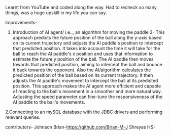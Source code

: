 Learnt from YouTube and coded along the way.
Had to recheck so many things, was a huge upskill in my life you can say.

Improvements-

1. Introduction of AI agent/ i.e.., an algorithm for moving the paddle 2-
This approach predicts the future position of the ball along the y-axis based on its current trajectory and adjusts the AI paddle's position to intercept that predicted position. It takes into account the time it will take for the ball to reach the AI paddle's x position and uses that information to estimate the future y position of the ball. The AI paddle then moves towards that predicted position, aiming to intercept the ball and bounce it back towards the opponent.
Also the AI/algorithm calculates the predicted position of the ball based on its current trajectory. It then adjusts the AI paddle's movement to intercept the ball at its predicted position. This approach makes the AI agent more efficient and capable of reacting to the ball's movement in a smoother and more natural way. Adjusting the speed parameter can fine-tune the responsiveness of the AI paddle to the ball's movements.

2.Connecting to an mySQL database with the JDBC drivers and performing relevant queries.



contributors-
Johnson Brian-https://github.com/Brian-M-J
Shreyas HS-
